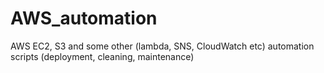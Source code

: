 # AWS_automation
AWS EC2, S3 and some other (lambda, SNS, CloudWatch etc) automation scripts (deployment, cleaning, maintenance)
